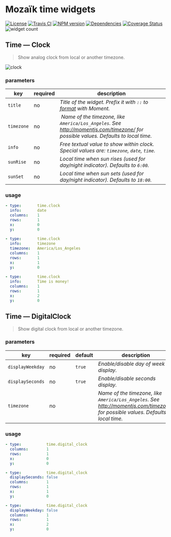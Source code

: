 # Mozaïk time widgets

[![License][license-image]][license-url]
[![Travis CI][travis-image]][travis-url]
[![NPM version][npm-image]][npm-url]
[![Dependencies][gemnasium-image]][gemnasium-url]
[![Coverage Status][coverage-image]][coverage-url]
![widget count][widget-count-image]

## Time — Clock

> Show analog clock from local or another timezone.

![clock](https://raw.githubusercontent.com/plouc/mozaik-ext-time/master/preview/time.clock.png)

### parameters

key        | required | description
-----------|----------|----------------------------------------------------
`title`    | no       | *Title of the widget. Prefix it with `::` to [format](http://momentjs.com/docs/#/displaying/format/) with Moment.*
`timezone` | no       | *Name of the timezone, like `America/Los_Angeles`. See http://momentjs.com/timezone/ for possible values. Defaults to local time.*
`info`     | no       | *Free textual value to show within clock. Special values are: `timezone`, `date`, `time`.*
`sunRise`  | no       | *Local time when sun rises (used for day/night indicator). Defaults to `6:00`.*
`sunSet`   | no       | *Local time when sun sets (used for day/night indicator). Defaults to `18:00`.*

### usage

``` yaml
- type:       time.clock
  info:       date
  columns:    1
  rows:       1
  x:          0
  y:          0
  
- type:       time.clock
  info:       timezone
  timezone:   America/Los_Angeles
  columns:    1
  rows:       1
  x:          1
  y:          0
  
- type:       time.clock
  info:       Time is money!
  columns:    1
  rows:       1
  x:          2
  y:          0
```


## Time — DigitalClock

> Show digital clock from local or another timezone.

### parameters

key              | required | default | description
-----------------|----------|---------|------------------------------------------
`displayWeekday` | no       | `true`  | *Enable/disable day of week display.*
`displaySeconds` | no       | `true`  | *Enable/disable seconds display.*
`timezone`       | no       |         | *Name of the timezone, like `America/Los_Angeles`. See http://momentjs.com/timezone/ for possible values. Defaults to local time.*

### usage

``` yaml
- type:           time.digital_clock
  columns:        1
  rows:           1
  x:              0
  y:              0

- type:           time.digital_clock
  displaySeconds: false
  columns:        1
  rows:           1
  x:              1
  y:              0

- type:           time.digital_clock
  displayWeekday: false
  columns:        1
  rows:           1
  x:              2
  y:              0
```


[license-image]: https://img.shields.io/github/license/plouc/mozaik-ext-time.svg?style=flat-square
[license-url]: https://github.com/plouc/mozaik-ext-time/blob/master/LICENSE.md
[travis-image]: https://img.shields.io/travis/plouc/mozaik-ext-time.svg?style=flat-square
[travis-url]: https://travis-ci.org/plouc/mozaik-ext-time
[npm-image]: https://img.shields.io/npm/v/mozaik-ext-time.svg?style=flat-square
[npm-url]: https://www.npmjs.com/package/mozaik-ext-time
[gemnasium-image]: https://img.shields.io/gemnasium/plouc/mozaik-ext-time.svg?style=flat-square
[gemnasium-url]: https://gemnasium.com/plouc/mozaik-ext-time
[coverage-image]: https://img.shields.io/coveralls/plouc/mozaik-ext-time.svg?style=flat-square
[coverage-url]: https://coveralls.io/github/plouc/mozaik-ext-time
[widget-count-image]: https://img.shields.io/badge/widgets-x1-green.svg?style=flat-square
